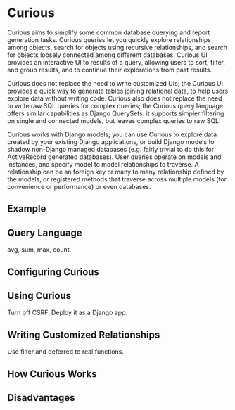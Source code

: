 Curious
=======

Curious aims to simplify some common database querying and report generation tasks. Curious queries let you quickly explore relationships among objects, search for objects using recursive relationships, and search for objects loosely connected among different databases. Curious UI provides an interactive UI to results of a query, allowing users to sort, filter, and group results, and to continue their explorations from past results.

Curious does not replace the need to write customized UIs; the Curious UI provides a quick way to generate tables joining relational data, to help users explore data without writing code. Curious also does not replace the need to write raw SQL queries for complex queries; the Curious query language offers similar capabilities as Django QuerySets: it supports simpler filtering on single and connected models, but leaves complex queries to raw SQL.

Curious works with Django models; you can use Curious to explore data created by your existing Django applications, or build Django models to shadow non-Django managed databases (e.g. fairly trivial to do this for ActiveRecord generated databases). User queries operate on models and instances, and specify model to model relationships to traverse. A relationship can be an foreign key or many to many relationship defined by the models, or registered methods that traverse across multiple models (for convenience or performance) or even databases.


Example
-------


Query Language
--------------

avg, sum, max, count.


Configuring Curious
-------------------


Using Curious
-------------

Turn off CSRF. Deploy it as a Django app.


Writing Customized Relationships
--------------------------------

Use filter and deferred to real functions.


How Curious Works
-----------------


Disadvantages
-------------


